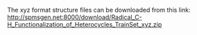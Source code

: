 The xyz format structure files can be downloaded from this link:  http://spmsgen.net:8000/download/Radical_C-H_Functionalization_of_Heterocycles_TrainSet_xyz.zip
